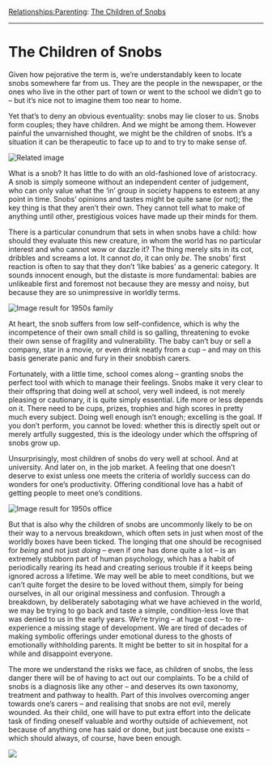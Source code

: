 [Relationships:](https://www.theschooloflife.com/thebookoflife/category/relationships/)[Parenting](https://www.theschooloflife.com/thebookoflife/category/relationships/parenting/): [The Children of Snobs](https://www.theschooloflife.com/thebookoflife/the-children-of-snobs/)

* * *

# The Children of Snobs

Given how pejorative the term is, we’re understandably keen to locate snobs somewhere far from us. They are the people in the newspaper, or the ones who live in the other part of town or went to the school we didn’t go to – but it’s nice not to imagine them too near to home.

Yet that’s to deny an obvious eventuality: snobs may lie closer to us. Snobs form couples; they have children. And we might be among them. However painful the unvarnished thought, we might be the children of snobs. It’s a situation it can be therapeutic to face up to and to try to make sense of.

![Related image](https://newmanlive.files.wordpress.com/2017/11/nuke.png?w=620)

What is a snob? It has little to do with an old-fashioned love of aristocracy. A snob is simply someone without an independent center of judgement, who can only value what the ‘in’ group in society happens to esteem at any point in time. Snobs’ opinions and tastes might be quite sane (or not); the key thing is that they aren’t their own. They cannot tell what to make of anything until other, prestigious voices have made up their minds for them.

There is a particular conundrum that sets in when snobs have a child: how should they evaluate this new creature, in whom the world has no particular interest and who cannot wow or dazzle it? The thing merely sits in its cot, dribbles and screams a lot. It cannot _do_, it can only _be_. The snobs’ first reaction is often to say that they don’t ‘like babies’ as a generic category. It sounds innocent enough, but the distaste is more fundamental: babies are unlikeable first and foremost not because they are messy and noisy, but because they are so unimpressive in worldly terms.

![Image result for 1950s family](http://s4.thingpic.com/images/bV/BLzjFh2nuTH5rhmE4NmScRuy.jpeg)

At heart, the snob suffers from low self-confidence, which is why the incompetence of their own small child is so galling, threatening to evoke their own sense of fragility and vulnerability. The baby can’t buy or sell a company, star in a movie, or even drink neatly from a cup – and may on this basis generate panic and fury in their snobbish carers.

Fortunately, with a little time, school comes along – granting snobs the perfect tool with which to manage their feelings. Snobs make it very clear to their offspring that doing well at school, very well indeed, is not merely pleasing or cautionary, it is quite simply essential. Life more or less depends on it. There need to be cups, prizes, trophies and high scores in pretty much every subject. Doing well enough isn’t enough; excelling is the goal. If you don’t perform, you cannot be loved: whether this is directly spelt out or merely artfully suggested, this is the ideology under which the offspring of snobs grow up.

Unsurprisingly, most children of snobs do very well at school. And at university. And later on, in the job market. A feeling that one doesn’t deserve to exist unless one meets the criteria of worldly success can do wonders for one’s productivity. Offering conditional love has a habit of getting people to meet one’s conditions.

![Image result for 1950s office](https://i.pinimg.com/originals/28/ba/2c/28ba2c718ec010ac5996d8b05f4a6504.jpg)

But that is also why the children of snobs are uncommonly likely to be on their way to a nervous breakdown, which often sets in just when most of the worldly boxes have been ticked. The longing that one should be recognised for _being_ and not just _doing_ – even if one has done quite a lot – is an extremely stubborn part of human psychology, which has a habit of periodically rearing its head and creating serious trouble if it keeps being ignored across a lifetime. We may well be able to meet conditions, but we can’t quite forget the desire to be loved without them, simply for being ourselves, in all our original messiness and confusion. Through a breakdown, by deliberately sabotaging what we have achieved in the world, we may be trying to go back and taste a simple, condition-less love that was denied to us in the early years. We’re trying – at huge cost – to re-experience a missing stage of development. We are tired of decades of making symbolic offerings under emotional duress to the ghosts of emotionally withholding parents. It might be better to sit in hospital for a while and disappoint everyone.

The more we understand the risks we face, as children of snobs, the less danger there will be of having to act out our complaints. To be a child of snobs is a diagnosis like any other – and deserves its own taxonomy, treatment and pathway to health. Part of this involves overcoming anger towards one’s carers – and realising that snobs are not evil, merely wounded. As their child, one will have to put extra effort into the delicate task of finding oneself valuable and worthy outside of achievement, not because of anything one has said or done, but just because one exists – which should always, of course, have been enough.

[![](https://img.youtube.com/vi/VuNAQIfv3Lk/0.jpg)](https://www.youtube.com/embed/VuNAQIfv3Lk '')
